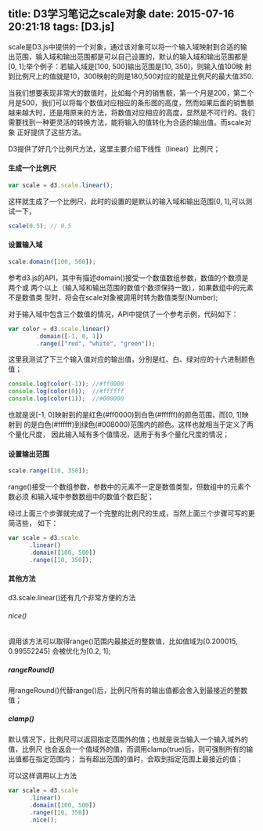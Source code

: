 title: D3学习笔记之scale对象
date: 2015-07-16 20:21:18
tags: [D3.js]
---
scale是D3.js中提供的一个对象，通过该对象可以将一个输入域映射到合适的输
出范围，输入域和输出范围都是可以自己设置的，默认的输入域和输出范围都是
[0, 1];举个例子：若输入域是[100, 500]输出范围是[10, 350]，则输入值100映
射到比例尺上的值就是10，300映射的则是180,500对应的就是比例尺的最大值350.

当我们想要表现非常大的数值时，比如每个月的销售额，第一个月是200，第二个
月是500，我们可以将每个数值对应相应的条形图的高度，然而如果后面的销售额
越来越大时，还是用原来的方法，将数值对应相应的高度，显然是不可行的。我们
需要找到一种更灵活的转换方法，能将输入的值转化为合适的输出值。而scale对象
正好提供了这些方法。

D3提供了好几个比例尺方法，这里主要介绍下线性（linear）比例尺；

#### 生成一个比例尺
``` js
var scale = d3.scale.linear();
```
这样就生成了一个比例尺，此时的设置的是默认的输入域和输出范围[0, 1],可以测
试一下，
``` js
scale(0.5); // 0.5
```

#### 设置输入域
``` js
scale.domain([100, 500]);
```
参考d3.js的API，其中有描述domain()接受一个数值数组参数，数值的个数须是两个或
两个以上（输入域和输出范围的数值个数须保持一致），如果数组中的元素不是数值类
型时，将会在scale对象被调用时转为数值类型(Number);

对于输入域中包含三个数值的情况，API中提供了一个参考示例，代码如下：

``` js
var color = d3.scale.linear()
	    .domain([-1, 0, 1])
	    .range(["red", "white", "green"]);
```
这里我测试了下三个输入值对应的输出值，分别是红、白、绿对应的十六进制颜色值；
``` js
console.log(color(-1));	//#ff0000
console.log(color(0));  //#ffffff
console.log(color(1));  //#008000
```
<!-- more -->
也就是说[-1, 0]映射到的是红色(#ff0000)到白色(#ffffff)的颜色范围，而[0, 1]映射到
的是白色(#ffffff)到绿色(#008000)范围内的颜色。这样也就相当于定义了两个量化尺度，
因此输入域有多个值情况，适用于有多个量化尺度的情况；

#### 设置输出范围
``` js
scale.range([10, 350]);
```
range()接受一个数组参数，参数中的元素不一定是数值类型，但数组中的元素个数必须
和输入域中参数数组中的数值个数匹配；

经过上面三个步骤就完成了一个完整的比例尺的生成，当然上面三个步骤可写的更简洁些，
如下：
``` js
var scale = d3.scale
	  .linear()
	  .domain([100, 500])
	  .range([10, 350]);
```

#### 其他方法
d3.scale.linear()还有几个非常方便的方法
###### nice()
调用该方法可以取得range()范围内最接近的整数值，比如值域为[0.200015, 0.99552245]
会被优化为[0.2, 1];

##### rangeRound()
用rangeRound()代替range()后，比例尺所有的输出值都会舍入到最接近的整数值；


##### clamp()
默认情况下，比例尺可以返回指定范围外的值；也就是说当输入一个输入域外的值，比例尺
也会返会一个值域外的值，而调用clamp(true)后，则可强制所有的输出值都在指定范围内；
当有超出范围的值时，会取到指定范围上最接近的值；


可以这样调用以上方法
``` js
var scale = d3.scale
	  .linear()
	  .domain([100, 500])
	  .range([10, 350])
	  .nice();
```

